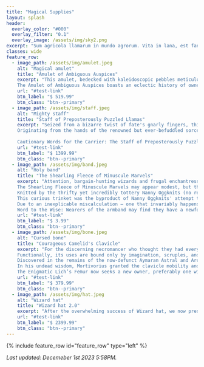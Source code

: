 ```yaml
---
title: "Magical Supplies"
layout: splash
header:
  overlay_color: "#000"
  overlay_filter: "0.1"
  overlay_image: /assets/img/sky2.png
excerpt: "Sum agricola llamarum in mundo agrorum. Vita in lana, est fantastica. Crines meos pectere potes, me ubique exuere."
classes: wide
feature_row:
  - image_path: /assets/img/amulet.jpeg
    alt: "Magical amulet"
    title: "Amulet of Ambiguous Auspices"
    excerpt: "This amulet, bedecked with kaleidoscopic pebbles meticulously pinched from the garden paths of minor deities, is ensconced grandiosely within a gold frame that may have once been a majestic sovereign's tooth filling. Legend suggests that it was fashioned by a nearsighted alchemist with a fascination for shiny objects and a dubious moral compass.
    The Amulet of Ambiguous Auspices boasts an eclectic history of owners, including a series of unsuccessful treasure hunters, a couple of misguided seers, and one very perplexed pigeon fancier who insisted it guided his birds back home, albeit via the scenic route. Each stone is said to possess the power to influence your fate, though whether that be good or bad is often a mere flip of a coin – the kind of coin that occasionally lands on its edge and rolls away."
    url: "#test-link"
    btn_label: "$ 519.99"
    btn_class: "btn--primary"
  - image_path: /assets/img/staff.jpeg
    alt: "Mighty staff"
    title: "Staff of Preposterously Puzzled Llamas"
    excerpt: "Seized from a bizarre twist of fate's gnarly fingers, this crooked staff hails from an irked but environmentally conscious tree entwined in the fluffiest of white llama wool. This wool was obtained from a particularly confused llama which, according to local lore, had been found wandering the same small hillock for several days, presumably in search of the secrets of the universe or perhaps just a way down.
    Originating from the hands of the renowned but ever-befuddled sorceress, Lady Llamalot the Lost, this staff was her attempt to harness the clearheadedness of llamas (an attribute highly disputed by those who have ever met a llama). Lady Llamalot, often found herself disoriented in her own library and hoped that the incorporation of llama wool into her staff would imbue her with a sense of direction.
    
    Cautionary Words for the Carrier: The Staff of Preposterously Puzzled Llamas is infamous for its ability to make its bearer emit a soft, humming noise when deep in thought, and at times, instill an inexplicable fondness for high altitudes and spitting in socially awkward situations. It hasn't helped anyone find their way yet, but it’s sure to make a statement at parties and is ideal for impromptu shearing sessions. Keep biscuits in your pocket lest the staff tries to lead you up the Andes – it does tend to get homestick."
    url: "#test-link"
    btn_label: "$ 1399.99"
    btn_class: "btn--primary"
  - image_path: /assets/img/band.jpeg
    alt: "Holy band"
    title: "The Shearling Fleece of Minuscule Marvels"
    excerpt: "Attention, bargain-hunting wizards and frugal enchantresses! 
    The Shearling Fleece of Minuscule Marvels may appear modest, but this woolen wonder punches well above its minuscule price tag. 
    Knitted by the thrifty yet incredibly tottery Nanny Oggknits (no relation, just an extraordinary coincidence of surname and profession), this armband boasts an divine tinker. The tinker is rumored to be capable of anything from retrieving lost hair clips to convincing foes into investing in blockchain-based Ponzi schemes.
    This curious trinket was the byproduct of Nanny Oggknits' attempt to make a scarf for her seventeen granddaughters.
    Due to an inexplicable miscalculation — one that invariably happens when one knits by the fire after a nip of eggnog — the scarf turned out narrower than expected, resulting in a series of single-serving armbands. 
    Word to the Wise: Wearers of the armband may find they have a newfound penchant for riddles, an urge to speak in enigmas, or simply an itch they can’t scratch."
    url: "#test-link"
    btn_label: "$ 3.99"
    btn_class: "btn--primary"
  - image_path: /assets/img/bone.jpeg
    alt: "Cursed bone"
    title: "Courageous Camelid's Clavicle"
    excerpt: "For the discerning necromancer who thought they had everything, the Courageous Camelid's Clavicle is a treasure that’s quite literally a cut above the rest — specifically the left shoulder. This prime specimen of osteomancy drips with magical potential and ancient wisdom, much like a llama's mouth drips with... well, best not to ask. 
    Functionally, its uses are bound only by imagination, scruples, and local anti-necromancy statutes. 
    Discovered in the remains of the now-defunct Aymaran Astral and Arcane Emporium (owner spontaneously transmuted into a potato, very tragic), this particular bone is steeped in the mystery around Archmage Mortivorius the Mildly Perplexed. Mortivorius, known for his lack of direction in both life and death, became unexpectedly eternal during a bungled experiment involving a turtle, three cloves of garlic, and the all-important clavicle.
    In his undead wisdom, Mortivorius granted the clavicle mobility and the ability to inscribe upon itself the secrets of the universe. Unfortunately, he forgot to teach it penmanship, resulting in a bone scribbled with inscrutable magical graffiti. After several peculiar incidents, including a suprisingly successful attempt at running for public office, the bone was finally locked away until the Aymaran Astral and Arcane Emporium’s potato-related closure.
    The Enigmatic Lich’s Femur now seeks a new owner, preferably one with liberal views on the ethical treatment of historical bones and a spirits cabinet stocked with something strong, for it does so hate to monologue sober."
    url: "#test-link"
    btn_label: "$ 379.99"
    btn_class: "btn--primary"
  - image_path: /assets/img/hat.jpeg
    alt: "Wizard hat"
    title: "Wizard hat 2.0"
    excerpt: "After the overwhelming success of Wizard hat, we now present Wizard hat 2.0 with 25% higher arcane power and +5 on heresy."
    url: "#test-link"
    btn_label: "$ 2399.99"
    btn_class: "btn--primary"
---
```


{% include feature_row id="feature_row" type="left" %}

<cite>Last updated: Decemeber 1st 2023 5:58PM.</cite>
